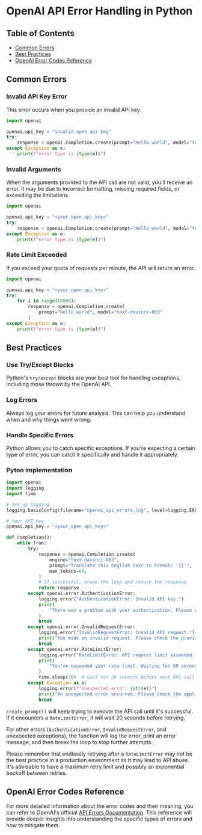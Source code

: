 # OpenAI API Error Handling in Python

## Table of Contents
- [Common Errors](#common-errors)
- [Best Practices](#best-practices)
- [OpenAI Error Codes Reference](#openai-error-codes-reference)

## Common Errors

### Invalid API Key Error

This error occurs when you provide an invalid API key.

```python
import openai

openai.api_key = "invalid open api key"
try:
    response = openai.Completion.create(prompt="Hello world", model="text-davinci-003")
except Exception as e:
    print(f"error type is {type(e)}")
```

### Invalid Arguments

When the arguments provided to the API call are not valid, you'll receive an error. It may be due to incorrect formatting, missing required fields, or exceeding the limitations.

```python
import openai

openai.api_key = "<your_open_api_key>"
try:
    response = openai.Completion.create(prompt="Hello world", model="text-davinci-004")
except Exception as e:
    print(f"error type is {type(e)}")
```

### Rate Limit Exceeded

If you exceed your quota of requests per minute, the API will return an error.

```python
import openai

openai.api_key = "<your_open_api_key>"
try:
    for i in range(10000):
        response = openai.Completion.create(
            prompt="Hello world", model="text-davinci-003"
        )
except Exception as e:
    print(f"error type is {type(e)}")
```

## Best Practices

### Use Try/Except Blocks

Python's `try/except` blocks are your best tool for handling exceptions, including those thrown by the OpenAI API.

### Log Errors

Always log your errors for future analysis. This can help you understand when and why things went wrong.

### Handle Specific Errors

Python allows you to catch specific exceptions. If you're expecting a certain type of error, you can catch it specifically and handle it appropriately.

### Pyton implementation

```python
import openai
import logging
import time

# Set up logging
logging.basicConfig(filename="openai_api_errors.log", level=logging.ERROR)

# Your API key
openai.api_key = "<your_open_api_key>"

def completion():
    while True:
        try:
            response = openai.Completion.create(
                engine="text-davinci-003",
                prompt="Translate this English text to French: '{}'",
                max_tokens=60,
            )
            # If successful, break the loop and return the response
            return response
        except openai.error.AuthenticationError:
            logging.error("AuthenticationError: Invalid API key.")
            print(
                "There was a problem with your authentication. Please check your API key."
            )
            break
        except openai.error.InvalidRequestError:
            logging.error("InvalidRequestError: Invalid API request.")
            print("You made an invalid request. Please check the provided parameters.")
            break
        except openai.error.RateLimitError:
            logging.error("RateLimitError: API request limit exceeded.")
            print(
                "You've exceeded your rate limit. Waiting for 60 seconds before retrying..."
            )
            time.sleep(20)  # wait for 20 seconds before next API call
        except Exception as e:
            logging.error(f"Unexpected error: {str(e)}")
            print("An unexpected error occurred. Please check the application logs.")
            break
```

`create_prompt()` will keep trying to execute the API call until it's successful. If it encounters a `RateLimitError`, it will wait 20 seconds before retrying. 

For other errors (`AuthenticationError`, `InvalidRequestError`, and unexpected exceptions), the function will log the error, print an error message, and then break the loop to stop further attempts. 

Please remember that endlessly retrying after a `RateLimitError` may not be the best practice in a production environment as it may lead to API abuse. It's advisable to have a maximum retry limit and possibly an exponential backoff between retries.

## OpenAI Error Codes Reference

For more detailed information about the error codes and their meaning, you can refer to OpenAI's official [API Errors Documentation](https://platform.openai.com/docs/guides/error-codes/api-errors). This reference will provide deeper insights into understanding the specific types of errors and how to mitigate them.